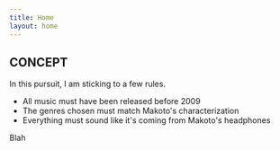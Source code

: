 ```yaml
---
title: Home
layout: home
---
```


## CONCEPT

In this pursuit, I am sticking to a few rules.  

* All music must have been released before 2009
* The genres chosen must match Makoto's characterization
* Everything must sound like it's coming from Makoto's headphones  

Blah